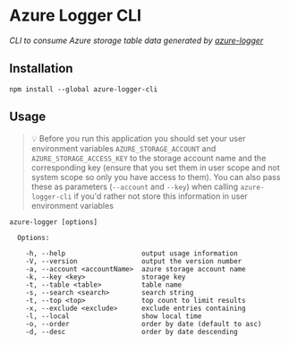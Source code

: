 # Azure Logger CLI

*CLI to consume Azure storage table data generated by [azure-logger](https://www.npmjs.com/package/azure-logger)*

## Installation

```
npm install --global azure-logger-cli
```

## Usage

> :bulb: Before you run this application you should set your user environment variables `AZURE_STORAGE_ACCOUNT` and `AZURE_STORAGE_ACCESS_KEY` to the storage account name and the corresponding key (ensure that you set them in user scope and not system scope so only you have access to them).  You can also pass these as parameters (`--account` and `--key`) when calling `azure-logger-cli` if you'd rather not store this information in user environment variables

```
azure-logger [options]
```

```
  Options:

    -h, --help                   output usage information
    -V, --version                output the version number
    -a, --account <accountName>  azure storage account name
    -k, --key <key>              storage key
    -t, --table <table>          table name
    -s, --search <search>        search string
    -t, --top <top>              top count to limit results
    -x, --exclude <exclude>      exclude entries containing
    -l, --local                  show local time
    -o, --order                  order by date (default to asc)
    -d, --desc                   order by date descending
```